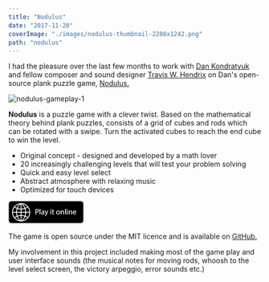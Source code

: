 ```yaml
---
title: "Nodulus"
date: "2017-11-20"
coverImage: "./images/nodulus-thumbnail-2208x1242.png"
path: "nodulus"
---
```


I had the pleasure over the last few months to work with [Dan Kondratyuk](https://hyperparticle.com/about/) and fellow composer and sound designer [Travis W. Hendrix](http://traviswhendrix.com/) on Dan's open-source plank puzzle game, [Nodulus.](https://github.com/Hyperparticle/nodulus)

![nodulus-gameplay-1](images/nodulus-gameplay-1.gif)

**Nodulus** is a puzzle game with a clever twist. Based on the mathematical theory behind plank puzzles, consists of a grid of cubes and rods which can be rotated with a swipe. Turn the activated cubes to reach the end cube to win the level.

- Original concept - designed and developed by a math lover
- 20 increasingly challenging levels that will test your problem solving
- Quick and easy level select
- Abstract atmosphere with relaxing music
- Optimized for touch devices

[![Download_on_the_App_Store_Badge_US-UK_135x40](images/download_on_the_app_store_badge_us-uk_135x40.png)](https://hyperparticle.com/nodulus)

The game is open source under the MIT licence and is available on [GitHub.](https://github.com/Hyperparticle/nodulus)

My involvement in this project included making most of the game play and user interface sounds (the musical notes for moving rods, whoosh to the level select screen, the victory arpeggio, error sounds etc.)
